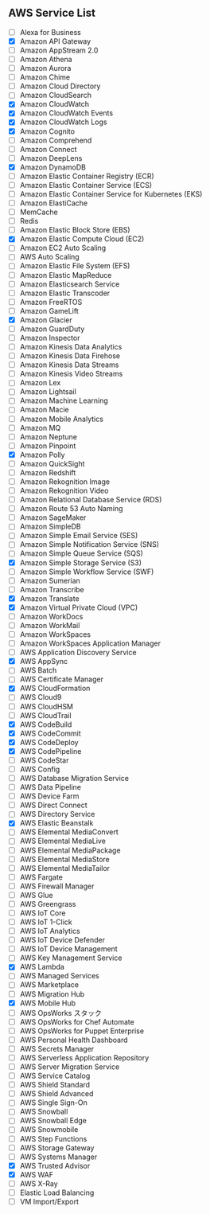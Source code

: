 ## AWS Service List
- [ ]	Alexa for Business
- [X]	Amazon API Gateway
- [ ]	Amazon AppStream 2.0
- [ ]	Amazon Athena
- [ ]	Amazon Aurora
- [ ]	Amazon Chime
- [ ]	Amazon Cloud Directory
- [ ]	Amazon CloudSearch
- [X]	Amazon CloudWatch
- [X]	Amazon CloudWatch Events
- [X]	Amazon CloudWatch Logs
- [X]	Amazon Cognito
- [ ]	Amazon Comprehend
- [ ]	Amazon Connect
- [ ]	Amazon DeepLens
- [X]	Amazon DynamoDB
- [ ]	Amazon Elastic Container Registry (ECR)
- [ ]	Amazon Elastic Container Service (ECS)
- [ ]	Amazon Elastic Container Service for Kubernetes (EKS)
- [ ]	Amazon ElastiCache
  - [ ] MemCache
  - [ ] Redis
- [ ]	Amazon Elastic Block Store (EBS)
- [X]	Amazon Elastic Compute Cloud (EC2)
- [ ]	Amazon EC2 Auto Scaling
- [ ]	AWS Auto Scaling
- [ ]	Amazon Elastic File System (EFS)
- [ ]	Amazon Elastic MapReduce
- [ ]	Amazon Elasticsearch Service
- [ ]	Amazon Elastic Transcoder
- [ ]	Amazon FreeRTOS
- [ ]	Amazon GameLift
- [X]	Amazon Glacier
- [ ]	Amazon GuardDuty
- [ ]	Amazon Inspector
- [ ]	Amazon Kinesis Data Analytics
- [ ]	Amazon Kinesis Data Firehose
- [ ]	Amazon Kinesis Data Streams
- [ ]	Amazon Kinesis Video Streams
- [ ]	Amazon Lex
- [ ]	Amazon Lightsail
- [ ]	Amazon Machine Learning
- [ ]	Amazon Macie
- [ ]	Amazon Mobile Analytics
- [ ]	Amazon MQ
- [ ]	Amazon Neptune
- [ ]	Amazon Pinpoint
- [X]	Amazon Polly
- [ ]	Amazon QuickSight
- [ ]	Amazon Redshift
- [ ]	Amazon Rekognition Image
- [ ]	Amazon Rekognition Video
- [ ]	Amazon Relational Database Service (RDS)
- [ ]	Amazon Route 53 Auto Naming
- [ ]	Amazon SageMaker
- [ ]	Amazon SimpleDB
- [ ]	Amazon Simple Email Service (SES)
- [ ]	Amazon Simple Notification Service (SNS)
- [ ]	Amazon Simple Queue Service (SQS)
- [X]	Amazon Simple Storage Service (S3)
- [ ]	Amazon Simple Workflow Service (SWF)
- [ ]	Amazon Sumerian
- [ ]	Amazon Transcribe
- [X]	Amazon Translate
- [X]	Amazon Virtual Private Cloud (VPC)
- [ ]	Amazon WorkDocs
- [ ]	Amazon WorkMail
- [ ]	Amazon WorkSpaces
- [ ]	Amazon WorkSpaces Application Manager
- [ ]	AWS Application Discovery Service
- [X]	AWS AppSync
- [ ]	AWS Batch
- [ ]	AWS Certificate Manager
- [X]	AWS CloudFormation
- [ ]	AWS Cloud9
- [ ]	AWS CloudHSM
- [ ]	AWS CloudTrail
- [X]	AWS CodeBuild
- [X]	AWS CodeCommit
- [X]	AWS CodeDeploy
- [X]	AWS CodePipeline
- [ ]	AWS CodeStar
- [ ]	AWS Config
- [ ]	AWS Database Migration Service
- [ ]	AWS Data Pipeline
- [ ]	AWS Device Farm
- [ ]	AWS Direct Connect
- [ ]	AWS Directory Service
- [X]	AWS Elastic Beanstalk
- [ ]	AWS Elemental MediaConvert
- [ ]	AWS Elemental MediaLive
- [ ]	AWS Elemental MediaPackage
- [ ]	AWS Elemental MediaStore
- [ ]	AWS Elemental MediaTailor
- [ ]	AWS Fargate
- [ ]	AWS Firewall Manager
- [ ]	AWS Glue
- [ ]	AWS Greengrass
- [ ]	AWS IoT Core
- [ ]	AWS IoT 1-Click
- [ ]	AWS IoT Analytics
- [ ]	AWS IoT Device Defender
- [ ]	AWS IoT Device Management
- [ ]	AWS Key Management Service
- [X]	AWS Lambda
- [ ]	AWS Managed Services
- [ ]	AWS Marketplace
- [ ]	AWS Migration Hub
- [X]	AWS Mobile Hub
- [ ]	AWS OpsWorks スタック
- [ ]	AWS OpsWorks for Chef Automate
- [ ]	AWS OpsWorks for Puppet Enterprise
- [ ]	AWS Personal Health Dashboard
- [ ]	AWS Secrets Manager
- [ ]	AWS Serverless Application Repository
- [ ]	AWS Server Migration Service
- [ ]	AWS Service Catalog
- [ ]	AWS Shield Standard
- [ ]	AWS Shield Advanced
- [ ]	AWS Single Sign-On
- [ ]	AWS Snowball
- [ ]	AWS Snowball Edge
- [ ]	AWS Snowmobile
- [ ]	AWS Step Functions
- [ ]	AWS Storage Gateway
- [ ]	AWS Systems Manager
- [X]	AWS Trusted Advisor
- [X]	AWS WAF
- [ ]	AWS X-Ray
- [ ]	Elastic Load Balancing
- [ ]	VM Import/Export
